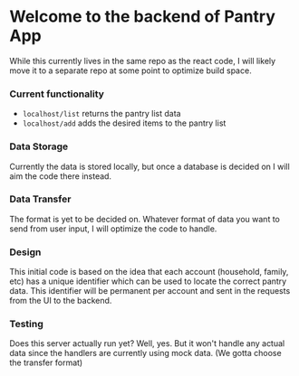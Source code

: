 # Welcome to the backend of Pantry App

While this currently lives in the same repo as the react code, I will likely move it
to a separate repo at some point to optimize build space.

### Current functionality

* `localhost/list` returns the pantry list data
* `localhost/add` adds the desired items to the pantry list

### Data Storage

Currently the data is stored locally, but once a database is decided on I
will aim the code there instead.

### Data Transfer

 The format is yet to be decided on. Whatever format of data you want to send from user input, I will optimize the code to handle.

 ### Design

 This initial code is based on the idea that each account (household, family, etc) has
 a unique identifier which can be used to locate the correct pantry data. This identifier will be permanent per account and sent in the requests from the UI to the backend.

 ### Testing

 Does this server actually run yet? Well, yes. But it won't handle any actual data
 since the handlers are currently using mock data. (We gotta choose the transfer format)